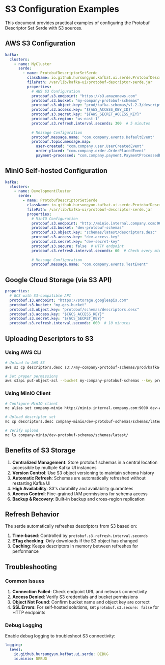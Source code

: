 # S3 Configuration Examples

This document provides practical examples of configuring the Protobuf Descriptor Set Serde with S3 sources.

## AWS S3 Configuration

```yaml
kafka:
  clusters:
    - name: MyCluster
      serde:
        - name: ProtobufDescriptorSetSerde
          className: io.github.hursungyun.kafbat.ui.serde.ProtobufDescriptorSetSerde
          filePath: /var/lib/kafka-ui/protobuf-descriptor-serde.jar
          properties:
            # AWS S3 Configuration
            protobuf.s3.endpoint: "https://s3.amazonaws.com"
            protobuf.s3.bucket: "my-company-protobuf-schemas"
            protobuf.s3.object.key: "prod/kafka-schemas/v1.2.3/descriptors.desc"
            protobuf.s3.access.key: "${AWS_ACCESS_KEY_ID}"
            protobuf.s3.secret.key: "${AWS_SECRET_ACCESS_KEY}"
            protobuf.s3.region: "us-east-1"
            protobuf.s3.refresh.interval.seconds: 300  # 5 minutes
            
            # Message Configuration
            protobuf.message.name: "com.company.events.DefaultEvent"
            protobuf.topic.message.map:
              user-created: "com.company.user.UserCreatedEvent"
              order-placed: "com.company.order.OrderPlacedEvent"
              payment-processed: "com.company.payment.PaymentProcessedEvent"
```

## MinIO Self-hosted Configuration

```yaml
kafka:
  clusters:
    - name: DevelopmentCluster
      serde:
        - name: ProtobufDescriptorSetSerde
          className: io.github.hursungyun.kafbat.ui.serde.ProtobufDescriptorSetSerde
          filePath: /var/lib/kafka-ui/protobuf-descriptor-serde.jar
          properties:
            # MinIO Configuration
            protobuf.s3.endpoint: "http://minio.internal.company.com:9000"
            protobuf.s3.bucket: "dev-protobuf-schemas"
            protobuf.s3.object.key: "schemas/latest/descriptors.desc"
            protobuf.s3.access.key: "dev-access-key"
            protobuf.s3.secret.key: "dev-secret-key"
            protobuf.s3.secure: false  # HTTP endpoint
            protobuf.s3.refresh.interval.seconds: 60  # Check every minute in dev
            
            # Message Configuration  
            protobuf.message.name: "com.company.events.TestEvent"
```

## Google Cloud Storage (via S3 API)

```yaml
properties:
  # GCS with S3-compatible API
  protobuf.s3.endpoint: "https://storage.googleapis.com"
  protobuf.s3.bucket: "my-gcs-bucket"
  protobuf.s3.object.key: "protobuf/schemas/descriptors.desc"
  protobuf.s3.access.key: "${GCS_ACCESS_KEY}"
  protobuf.s3.secret.key: "${GCS_SECRET_KEY}"
  protobuf.s3.refresh.interval.seconds: 600  # 10 minutes
```

## Uploading Descriptors to S3

### Using AWS CLI
```bash
# Upload to AWS S3
aws s3 cp descriptors.desc s3://my-company-protobuf-schemas/prod/kafka-schemas/v1.2.3/descriptors.desc

# Set proper permissions
aws s3api put-object-acl --bucket my-company-protobuf-schemas --key prod/kafka-schemas/v1.2.3/descriptors.desc --acl private
```

### Using MinIO Client
```bash
# Configure MinIO client
mc alias set company-minio http://minio.internal.company.com:9000 dev-access-key dev-secret-key

# Upload descriptor set
mc cp descriptors.desc company-minio/dev-protobuf-schemas/schemas/latest/descriptors.desc

# Verify upload
mc ls company-minio/dev-protobuf-schemas/schemas/latest/
```

## Benefits of S3 Storage

1. **Centralized Management**: Store protobuf schemas in a central location accessible by multiple Kafka UI instances
2. **Version Control**: Use S3 object versioning to maintain schema history
3. **Automatic Refresh**: Schemas are automatically refreshed without restarting Kafka UI
4. **High Availability**: S3's durability and availability guarantees
5. **Access Control**: Fine-grained IAM permissions for schema access
6. **Backup & Recovery**: Built-in backup and cross-region replication

## Refresh Behavior

The serde automatically refreshes descriptors from S3 based on:

1. **Time-based**: Controlled by `protobuf.s3.refresh.interval.seconds`
2. **ETag checking**: Only downloads if the S3 object has changed
3. **Caching**: Keeps descriptors in memory between refreshes for performance

## Troubleshooting

### Common Issues

1. **Connection Failed**: Check endpoint URL and network connectivity
2. **Access Denied**: Verify S3 credentials and bucket permissions
3. **Object Not Found**: Confirm bucket name and object key are correct
4. **SSL Errors**: For self-hosted solutions, set `protobuf.s3.secure: false` for HTTP endpoints

### Debug Logging

Enable debug logging to troubleshoot S3 connectivity:

```yaml
logging:
  level:
    io.github.hursungyun.kafbat.ui.serde: DEBUG
    io.minio: DEBUG
```